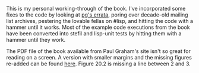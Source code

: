 This is my personal working-through of the book. I've incorporated some fixes to the code by looking at [pg's errata](http://www.paulgraham.com/onlisperrata.html), poring over decade-old mailing list archives, pestering the lovable fellas on #lisp, and hitting the code with a hammer until it works. Most of the example code executions from the book have been converted into stefil and lisp-unit tests by hitting them with a hammer until they work.

The PDF file of the book available from Paul Graham's site isn't so great for reading on a screen. A version with smaller margins and the missing figures re-added can be found [here](http://www.lurklurk.org/onlisp/onlisp.html). Figure 20.2 is missing a line between 2 and 3.
